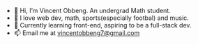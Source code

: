 - 👋 Hi, I’m Vincent Obbeng. An undergrad Math student.
- 👀 I love web dev, math, sports(especially footbal) and music.
- 🌱 Currently learning front-end, aspiring to be a full-stack dev.
- 📫 Email me at vincentobbeng7@gmail.com

<!---
Vi-obb/Vi-obb is a ✨ special ✨ repository because its `README.md` (this file) appears on your GitHub profile.
You can click the Preview link to take a look at your changes.
--->
